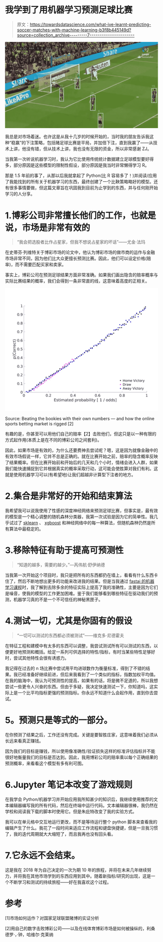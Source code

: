 # 我学到了用机器学习预测足球比赛

> 原文：<https://towardsdatascience.com/what-ive-learnt-predicting-soccer-matches-with-machine-learning-b3f8b445149d?source=collection_archive---------7----------------------->

![](img/8304ad51a2dc18a893b3e5e8aab32b34.png)

我总是对市场着迷。也许这是从我十几岁的时候开始的，当时我的朋友告诉我这种“稳赢”的下注策略，包括赌足球比赛是平局，并加倍下注，直到我赢了——从技术上讲，他没有错，但从技术上讲，我也没有无限的资金，所以非常感谢 ZJ。

当我第一次听说机器学习时，我认为它比使用传统统计数据建立足球模型要好得多，部分原因是这些模型的限制性假设，部分原因是我当时非常懒得学习 R。

那是 1.5 年前的事了，从那以后我就拿起了 Python(比 R 容易多了！)并阅读/应用了我能找到的所有关于机器学习的东西，最终创建了一个比鞅策略略好的模型。还有很多事情要做，但这篇文章旨在巩固我到目前为止学到的东西，并与任何刚开始学习的人分享。

# 1.博彩公司非常擅长他们的工作，也就是说，市场是非常有效的

> “我会把选股者比作占星家，但我不想说占星家的坏话”——尤金·法玛

在史蒂芬·列维特关于博彩市场的论文中，他认为博彩市场的做市商的运作与金融市场非常不同，因为他们比大众更擅长预测比赛。因此，他们可以设定价格(赔率)，而不需要匹配买家和卖家。

事实上，博彩公司在预测足球结果方面非常准确。如果我们画出隐含的赔率概率与实际比赛结果的概率，我们会得到一条非常直的线，这意味着高度的正相关。

![](img/944176b75c5cce487e4c5fbb9dd755dc.png)

Source: Beating the bookies with their own numbers — and how the online sports betting market is rigged [2]

有趣的是，你甚至可以用他们自己的赔率【2】击败他们，但这只是以一种有限的方式起作用(本质上是在不同的博彩公司之间套利)。

因此，如果市场是有效的，为什么还要费神去尝试呢？嗯，这是因为就像金融中的有效市场假说一样，它并不总是正确的。就在比赛开始之前，赔率的隐含概率反映了结果概率。但在比赛开始前和开始后的几天和几个小时，情绪会进入人群，如果我们能快速捕捉到它并根据真实的概率采取行动，这可能会使胜算对我们有利。这就是使用机器学习可以(有希望地)让我们超越非计算型下注者的地方。

# 2.集合是非常好的开始和结束算法

我希望我可以说我使用了性感的深度神经网络来预测足球比赛，但事实是，最有效的模型是一个精心调整的随机森林分类器，我第一次试验是因为它的简单性。我几乎试过了 [sklearn](https://scikit-learn.org/stable/supervised_learning.html#supervised-learning) 、 [xgboost](https://xgboost.readthedocs.io/en/latest/) 和神经网络中的每一种算法，但随机森林仍然是所有算法中最稳定的。

# 3.移除特征有助于提高可预测性

> “知道的越多，需要的越少。”―芮伟航·舒伊纳德

当我第一次开始这个项目时，我只是把所有的东西都扔在墙上，看看有什么东西卡住了，然后不断地想出更多的功能来改进我的结果。但是当我通过 [fastai 的机器学习课程](https://course.fast.ai/lessonsml1/lesson4.html)时，我了解到去除多余的特征实际上提高了我的准确性，主要是因为它们是噪音，使我的模型的工作更加困难。鉴于我们能够看到哪些特征在驱动我们的预测，机器学习真的不是一个不可信任的神秘黑匣子。

# 4.测试一切，尤其是你固有的假设

> “一切可以测试的东西都必须被测试”——维克多·尼德霍夫

在特征工程和建模中有太多的东西可以调整，我尝试测试所有可以测试的东西，以便更好地预测和概括。给定一系列可供选择的特性/指标，有时当某些特性足够好时，尝试其他特性会很有诱惑力。

我记得在过去的 n 场比赛中尝试用平均进球数作为衡量标准，得到了不错的结果。我已经准备好继续前进，但后来我看到了一个类似的指标，指数加权平均值。在我的脑海中，我认为可预测性的提高，如果有的话，将是微不足道的，所以我想尝试一些更令人兴奋的东西。但由于多疑，我决定快速测试一下，你知道吗，这实际上是一个比平均指标更强的预测指标。你永远不知道什么会起作用，直到你去尝试。

# **5。预测只是等式的一部分。**

在你预测了结果之后，工作还没有完成。关键是要智胜庄家，这意味着我们必须从长远来看真正赚钱。

因为我们的目标是赚钱，所以使用像准确性/验证损失这样的标准评估指标并不能很好地衡量我们的目标是否达到。因此，我用博彩公司的赔率乘以每个正确结果的预测概率，来看看这个模型有多有利可图。

# 6.Jupyter 笔记本改变了游戏规则

在我学会 Python/机器学习并开始应用我所知甚少的知识后，我继续使用推荐的文本编辑器编写我的所有代码，然后在终端中运行代码。文本编辑器很棒，我仍然在学校和阅读我下载的脚本时使用它。但是朱庇特改变了我的实验方式。

我可以在单元格中交互地运行更改，而不是等待运行整个 python 脚本来查看我的编辑产生了什么。我花了一段时间来适应工作流程和键盘快捷键，但是一旦我习惯了，我的迭代周期就大大缩短了，而且我再也没有回头看。

# 7.它永远不会结束。

这是我在 2018 年为自己决定的一次为期 10 年的旅程，并将在未来几年继续努力，并将我在其他市场学到的东西应用到其中。随着新指标/研究的出现，这是一个不断学习和测试的持续旅程——好在我喜欢这个过程。

# 参考

[1]市场如何运作？对国家足球联盟赌博的实证分析

[2]用自己的数字击败博彩公司——以及在线体育博彩市场是如何被操纵的，利桑德罗·，·钟，哈维尔·克莱纳